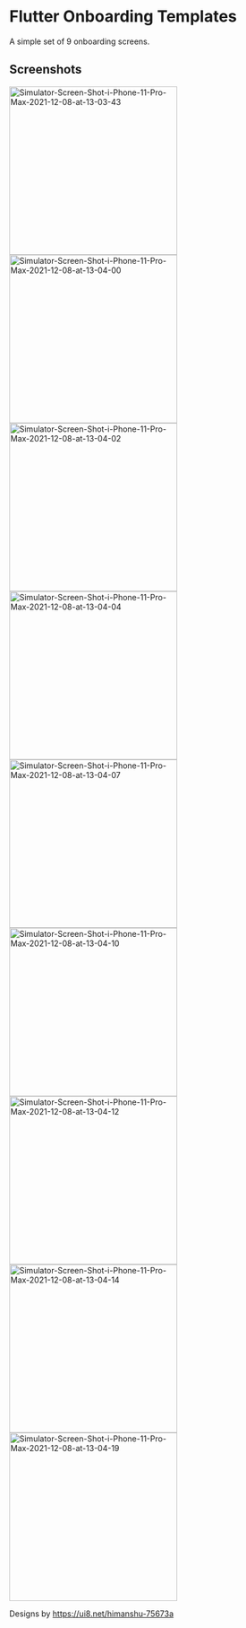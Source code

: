 # Flutter Onboarding Templates

A simple set of 9 onboarding screens.

## Screenshots

<a href="https://ibb.co/7nbF66C"><img src="https://i.ibb.co/Vg38PP9/Simulator-Screen-Shot-i-Phone-11-Pro-Max-2021-12-08-at-13-03-43.png" alt="Simulator-Screen-Shot-i-Phone-11-Pro-Max-2021-12-08-at-13-03-43" height="300" ></a>
<a href="https://ibb.co/ZhR038J"><img src="https://i.ibb.co/vJCSbPB/ Simulator-Screen-Shot-i-Phone-11-Pro-Max-2021-12-08-at-13-04-00.png"  alt="Simulator-Screen-Shot-i-Phone-11-Pro-Max-2021-12-08-at-13-04-00" height="300" ></a>
<a href="https://ibb.co/82f2WF6"><img src="https://i.ibb.co/XpKphmS/ Simulator-Screen-Shot-i-Phone-11-Pro-Max-2021-12-08-at-13-04-02.png"  alt="Simulator-Screen-Shot-i-Phone-11-Pro-Max-2021-12-08-at-13-04-02" height="300" ></a>
<a href="https://ibb.co/Yb1V813"><img src="https://i.ibb.co/M9tJpts/ Simulator-Screen-Shot-i-Phone-11-Pro-Max-2021-12-08-at-13-04-04.png"  alt="Simulator-Screen-Shot-i-Phone-11-Pro-Max-2021-12-08-at-13-04-04" height="300" ></a>
<a href="https://ibb.co/jbmkBtg"><img src="https://i.ibb.co/WGZvqCg/ Simulator-Screen-Shot-i-Phone-11-Pro-Max-2021-12-08-at-13-04-07.png"  alt="Simulator-Screen-Shot-i-Phone-11-Pro-Max-2021-12-08-at-13-04-07" height="300" ></a>
<a href="https://ibb.co/smJpTWV"><img src="https://i.ibb.co/yfBmz4Q/ Simulator-Screen-Shot-i-Phone-11-Pro-Max-2021-12-08-at-13-04-10.png"  alt="Simulator-Screen-Shot-i-Phone-11-Pro-Max-2021-12-08-at-13-04-10" height="300" ></a>
<a href="https://ibb.co/bmyysJJ"><img src="https://i.ibb.co/8sRRrcc/ Simulator-Screen-Shot-i-Phone-11-Pro-Max-2021-12-08-at-13-04-12.png"  alt="Simulator-Screen-Shot-i-Phone-11-Pro-Max-2021-12-08-at-13-04-12" height="300" ></a>
<a href="https://ibb.co/RvnmK2r"><img src="https://i.ibb.co/LkwWySj/ Simulator-Screen-Shot-i-Phone-11-Pro-Max-2021-12-08-at-13-04-14.png"  alt="Simulator-Screen-Shot-i-Phone-11-Pro-Max-2021-12-08-at-13-04-14" height="300" ></a>
<a href="https://ibb.co/Xsp6vtj"><img src="https://i.ibb.co/852GS9N/ Simulator-Screen-Shot-i-Phone-11-Pro-Max-2021-12-08-at-13-04-19.png"  alt="Simulator-Screen-Shot-i-Phone-11-Pro-Max-2021-12-08-at-13-04-19" height="300" ></a>

Designs by https://ui8.net/himanshu-75673a
